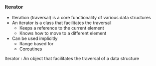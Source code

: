 ### Iterator

- Iteration (traversal) is a core functionality of various data structures
- An iterator is a class that facilitates the traversal
  - Keeps a reference to the current element
  - Knows how to move to a different element
- Can be used implicitly 
  - Range based for
  - Coroutines

Iterator : An object that facilitates the traversal of a data structure